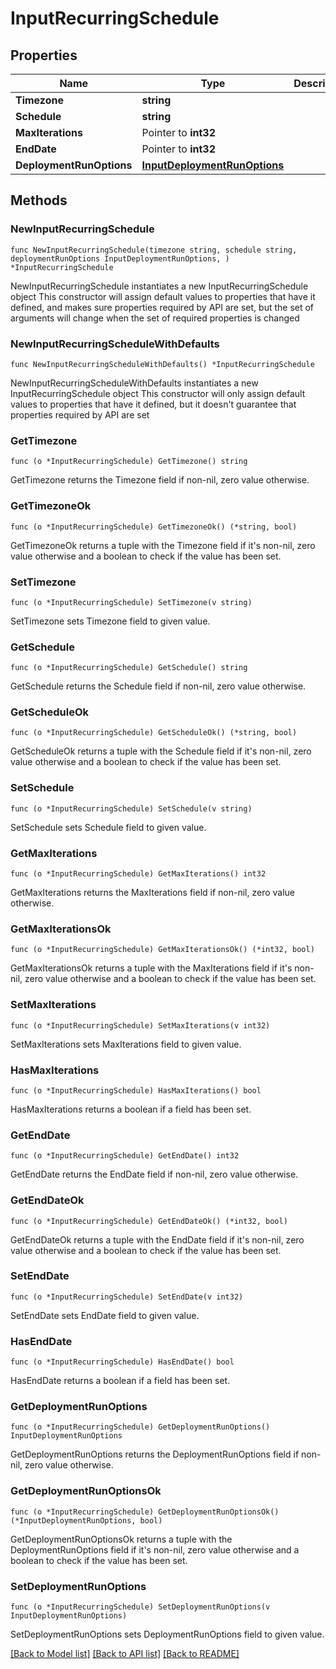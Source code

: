 # InputRecurringSchedule

## Properties

Name | Type | Description | Notes
------------ | ------------- | ------------- | -------------
**Timezone** | **string** |  | 
**Schedule** | **string** |  | 
**MaxIterations** | Pointer to **int32** |  | [optional] 
**EndDate** | Pointer to **int32** |  | [optional] 
**DeploymentRunOptions** | [**InputDeploymentRunOptions**](InputDeploymentRunOptions.md) |  | 

## Methods

### NewInputRecurringSchedule

`func NewInputRecurringSchedule(timezone string, schedule string, deploymentRunOptions InputDeploymentRunOptions, ) *InputRecurringSchedule`

NewInputRecurringSchedule instantiates a new InputRecurringSchedule object
This constructor will assign default values to properties that have it defined,
and makes sure properties required by API are set, but the set of arguments
will change when the set of required properties is changed

### NewInputRecurringScheduleWithDefaults

`func NewInputRecurringScheduleWithDefaults() *InputRecurringSchedule`

NewInputRecurringScheduleWithDefaults instantiates a new InputRecurringSchedule object
This constructor will only assign default values to properties that have it defined,
but it doesn't guarantee that properties required by API are set

### GetTimezone

`func (o *InputRecurringSchedule) GetTimezone() string`

GetTimezone returns the Timezone field if non-nil, zero value otherwise.

### GetTimezoneOk

`func (o *InputRecurringSchedule) GetTimezoneOk() (*string, bool)`

GetTimezoneOk returns a tuple with the Timezone field if it's non-nil, zero value otherwise
and a boolean to check if the value has been set.

### SetTimezone

`func (o *InputRecurringSchedule) SetTimezone(v string)`

SetTimezone sets Timezone field to given value.


### GetSchedule

`func (o *InputRecurringSchedule) GetSchedule() string`

GetSchedule returns the Schedule field if non-nil, zero value otherwise.

### GetScheduleOk

`func (o *InputRecurringSchedule) GetScheduleOk() (*string, bool)`

GetScheduleOk returns a tuple with the Schedule field if it's non-nil, zero value otherwise
and a boolean to check if the value has been set.

### SetSchedule

`func (o *InputRecurringSchedule) SetSchedule(v string)`

SetSchedule sets Schedule field to given value.


### GetMaxIterations

`func (o *InputRecurringSchedule) GetMaxIterations() int32`

GetMaxIterations returns the MaxIterations field if non-nil, zero value otherwise.

### GetMaxIterationsOk

`func (o *InputRecurringSchedule) GetMaxIterationsOk() (*int32, bool)`

GetMaxIterationsOk returns a tuple with the MaxIterations field if it's non-nil, zero value otherwise
and a boolean to check if the value has been set.

### SetMaxIterations

`func (o *InputRecurringSchedule) SetMaxIterations(v int32)`

SetMaxIterations sets MaxIterations field to given value.

### HasMaxIterations

`func (o *InputRecurringSchedule) HasMaxIterations() bool`

HasMaxIterations returns a boolean if a field has been set.

### GetEndDate

`func (o *InputRecurringSchedule) GetEndDate() int32`

GetEndDate returns the EndDate field if non-nil, zero value otherwise.

### GetEndDateOk

`func (o *InputRecurringSchedule) GetEndDateOk() (*int32, bool)`

GetEndDateOk returns a tuple with the EndDate field if it's non-nil, zero value otherwise
and a boolean to check if the value has been set.

### SetEndDate

`func (o *InputRecurringSchedule) SetEndDate(v int32)`

SetEndDate sets EndDate field to given value.

### HasEndDate

`func (o *InputRecurringSchedule) HasEndDate() bool`

HasEndDate returns a boolean if a field has been set.

### GetDeploymentRunOptions

`func (o *InputRecurringSchedule) GetDeploymentRunOptions() InputDeploymentRunOptions`

GetDeploymentRunOptions returns the DeploymentRunOptions field if non-nil, zero value otherwise.

### GetDeploymentRunOptionsOk

`func (o *InputRecurringSchedule) GetDeploymentRunOptionsOk() (*InputDeploymentRunOptions, bool)`

GetDeploymentRunOptionsOk returns a tuple with the DeploymentRunOptions field if it's non-nil, zero value otherwise
and a boolean to check if the value has been set.

### SetDeploymentRunOptions

`func (o *InputRecurringSchedule) SetDeploymentRunOptions(v InputDeploymentRunOptions)`

SetDeploymentRunOptions sets DeploymentRunOptions field to given value.



[[Back to Model list]](../README.md#documentation-for-models) [[Back to API list]](../README.md#documentation-for-api-endpoints) [[Back to README]](../README.md)



